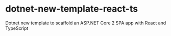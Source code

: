 # dotnet-new-template-react-ts
Dotnet new template to scaffold an ASP.NET Core 2 SPA app with React and TypeScript
